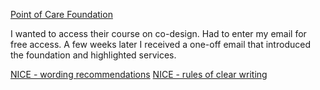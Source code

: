 [Point of Care Foundation](https://www.pointofcarefoundation.org.uk/)

I wanted to access their course on co-design. Had to enter my email for free access. A few weeks later I received a one-off email that introduced the foundation and highlighted services.


[NICE - wording recommendations](https://www.nice.org.uk/process/pmg20/chapter/writing-the-guideline#wording-the-recommendations)
[NICE - rules of clear writing](https://www.nice.org.uk/corporate/ecd2/chapter/rules-of-clear-writing)
